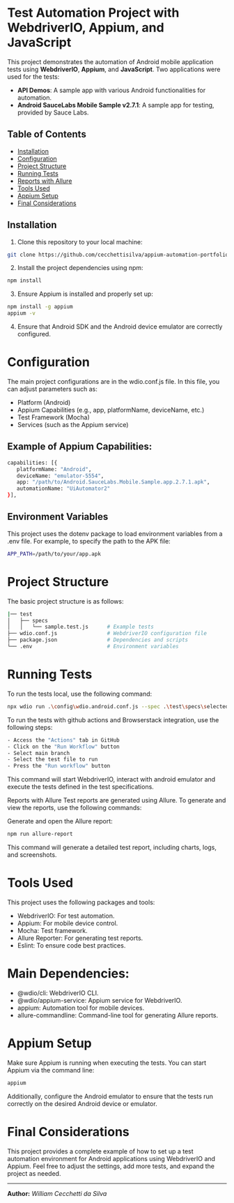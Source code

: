 # Test Automation Project with WebdriverIO, Appium, and JavaScript

This project demonstrates the automation of Android mobile application tests using **WebdriverIO**, **Appium**, and **JavaScript**.
Two applications were used for the tests:

- **API Demos**: A sample app with various Android functionalities for automation.
- **Android SauceLabs Mobile Sample v2.7.1**: A sample app for testing, provided by Sauce Labs.

## Table of Contents

- [Installation](#installation)
- [Configuration](#configuration)
- [Project Structure](#project-structure)
- [Running Tests](#running-tests)
- [Reports with Allure](#reports-with-allure)
- [Tools Used](#tools-used)
- [Appium Setup](#appium-setup)
- [Final Considerations](#final-considerations)

## Installation

1. Clone this repository to your local machine:

```bash {"id":"01J86N2K94RZFC6CARM2ZMKSBN"}
git clone https://github.com/cecchettisilva/appium-automation-portfolio3.git
```

2. Install the project dependencies using npm:

```bash {"id":"01J86N2K94RZFC6CARM6NES70K"}
npm install
```

3. Ensure Appium is installed and properly set up:

```bash {"id":"01J86N2K94RZFC6CARMAD62BHH"}
npm install -g appium
appium -v
```

4. Ensure that Android SDK and the Android device emulator are correctly configured.

# Configuration

The main project configurations are in the wdio.conf.js file. In this file, you can adjust parameters such as:

- Platform (Android)
- Appium Capabilities (e.g., app, platformName, deviceName, etc.)
- Test Framework (Mocha)
- Services (such as the Appium service)

## Example of Appium Capabilities:

```bash {"id":"01J86N2K94RZFC6CARMCRX8VB3"}
capabilities: [{
   platformName: "Android",
   deviceName: "emulator-5554",
   app: "/path/to/Android.SauceLabs.Mobile.Sample.app.2.7.1.apk",
   automationName: "UiAutomator2"
}],

```

## Environment Variables

This project uses the dotenv package to load environment variables from a .env file. For example, to specify the path to the APK file:

```bash {"id":"01J86N2K94RZFC6CARMEDV8YQE"}
APP_PATH=/path/to/your/app.apk

```

# Project Structure

The basic project structure is as follows:

```bash {"id":"01J86N2K94RZFC6CARMFE357RQ"}
|── test
│   ├── specs
│   │   └── sample.test.js      # Example tests
├── wdio.conf.js                # WebdriverIO configuration file
├── package.json                # Dependencies and scripts
└── .env                        # Environment variables

```

# Running Tests

To run the tests local, use the following command:

```bash {"id":"01J86N2K94RZFC6CARMGF5CAPR"}
npx wdio run .\config\wdio.android.conf.js --spec .\test\specs\selected-spec.js

```

To run the tests with github actions and Browserstack integration, use the following steps:

```bash {"id":"01J86NFYHKPP0GGVEZBQZ7MM4W"}
- Access the "Actions" tab in GitHub 
- Click on the "Run Workflow" button  
- Select main branch
- Select the test file to run 
- Press the "Run workflow" button 
```

This command will start WebdriverIO, interact with android emulator and execute the tests defined in the test specifications.

Reports with Allure
Test reports are generated using Allure. To generate and view the reports, use the following commands:

Generate and open the Allure report:

```bash {"id":"01J86N2K94RZFC6CARMKQZG6DC"}
npm run allure-report

```

This command will generate a detailed test report, including charts, logs, and screenshots.

# Tools Used

This project uses the following packages and tools:

- WebdriverIO: For test automation.
- Appium: For mobile device control.
- Mocha: Test framework.
- Allure Reporter: For generating test reports.
- Eslint: To ensure code best practices.

# Main Dependencies:

- @wdio/cli: WebdriverIO CLI.
- @wdio/appium-service: Appium service for WebdriverIO.
- appium: Automation tool for mobile devices.
- allure-commandline: Command-line tool for generating Allure reports.

# Appium Setup

Make sure Appium is running when executing the tests. You can start Appium via the command line:

```bash {"id":"01J86N2K95P8NQGNC1TAE9HFEY"}
appium

```

Additionally, configure the Android emulator to ensure that the tests run correctly on the desired Android device or emulator.

# Final Considerations

This project provides a complete example of how to set up a test automation environment for Android applications using WebdriverIO and Appium. Feel free to adjust the settings, add more tests, and expand the project as needed.

---

__Author:__ _William Cecchetti da Silva_